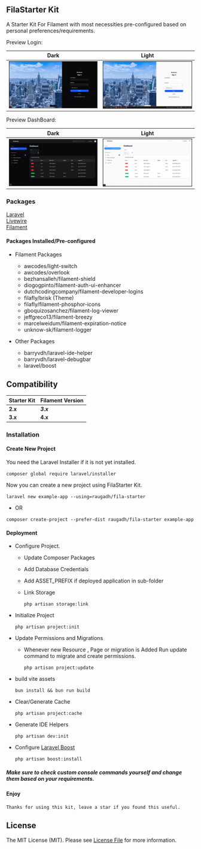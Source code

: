 ## FilaStarter Kit

A Starter Kit For Filament with most necessities
pre-configured based on personal preferences/requirements.

Preview Login:

| Dark                                   | Light                                   |
|----------------------------------------|-----------------------------------------|
| ![](./.github/preview-login-dark.webp) | ![](./.github/preview-login-light.webp) |

Preview DashBoard:

| Dark                                       | Light                                       |
|--------------------------------------------|---------------------------------------------|
| ![](./.github/preview-dashboard-dark.webp) | ![](./.github/preview-dashboard-light.webp) |

### Packages

[Laravel](https://github.com/laravel/laravel)  
[Livewire](https://github.com/livewire/livewire)  
[Filament](https://github.com/filamentphp/filament)

#### Packages Installed/Pre-configured

- Filament Packages
    - awcodes/light-switch
    - awcodes/overlook
    - bezhansalleh/filament-shield
    - diogogpinto/filament-auth-ui-enhancer
    - dutchcodingcompany/filament-developer-logins
    - filafly/brisk (Theme)
    - filafly/filament-phosphor-icons
    - gboquizosanchez/filament-log-viewer
    - jeffgreco13/filament-breezy
    - marcelweidum/filament-expiration-notice
    - unknow-sk/filament-logger

- Other Packages
    - barryvdh/laravel-ide-helper
    - barryvdh/laravel-debugbar
    - laravel/boost

## Compatibility

| Starter Kit | Filament Version |
|-------------|------------------|
| **2.x**     | **_3.x_**        |
| **3.x**     | **4.x**          |

### Installation

#### Create New Project

You need the Laravel Installer if it is not yet installed.

```fish
composer global require laravel/installer
```

Now you can create a new project using FilaStarter Kit.

```fish
laravel new example-app --using=raugadh/fila-starter
```

- OR

```fish
composer create-project --prefer-dist raugadh/fila-starter example-app
```

#### Deployment

- Configure Project.
    - Update Composer Packages
    - Add Database Credentials
    - Add ASSET_PREFIX if deployed application in sub-folder
    - Link Storage

        ```fish
        php artisan storage:link
        ```

- Initialize Project

    ```fish
    php artisan project:init
    ```

- Update Permissions and Migrations
    - Whenever new Resource , Page or migration is Added Run update command to migrate and create permissions.
        ```fish
        php artisan project:update
        ```

- build vite assets

    ```fish
    bun install && bun run build
    ```

- Clear/Generate Cache

    ```fish
    php artisan project:cache
    ```

- Generate IDE Helpers

    ```fish
    php artisan dev:init
    ```

- Configure [Laravel Boost](https://github.com/laravel/boost)

    ```fish
    php artisan boost:install
    ```

##### Make sure to check custom console commands yourself and change them based on your requirements.

#### Enjoy

    Thanks for using this kit, leave a star if you found this useful.

## License

The MIT License (MIT). Please see [License File](LICENSE.md) for more information.
